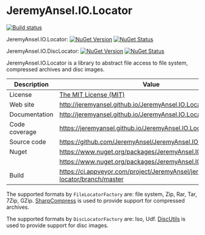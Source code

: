 # JeremyAnsel.IO.Locator

[![Build status](https://ci.appveyor.com/api/projects/status/k287tlr4vk3bs5c5/branch/master?svg=true)](https://ci.appveyor.com/project/JeremyAnsel/jeremyansel-io-locator/branch/master)

JeremyAnsel.IO.Locator:
[![NuGet Version](https://img.shields.io/nuget/v/JeremyAnsel.IO.Locator.svg)](https://www.nuget.org/packages/JeremyAnsel.IO.Locator)
[![NuGet Status](http://nugetstatus.com/JeremyAnsel.IO.Locator.png)](http://nugetstatus.com/packages/JeremyAnsel.IO.Locator)

JeremyAnsel.IO.DiscLocator:
[![NuGet Version](https://img.shields.io/nuget/v/JeremyAnsel.IO.DiscLocator.svg)](https://www.nuget.org/packages/JeremyAnsel.IO.DiscLocator)
[![NuGet Status](http://nugetstatus.com/JeremyAnsel.IO.DiscLocator.png)](http://nugetstatus.com/packages/JeremyAnsel.IO.DiscLocator)

JeremyAnsel.IO.Locator is a library to abstract file access to file system, compressed archives and disc images.

Description     | Value
----------------|----------------
License         | [The MIT License (MIT)](https://github.com/JeremyAnsel/JeremyAnsel.IO.Locator/blob/master/LICENSE.txt)
Web site        | http://jeremyansel.github.io/JeremyAnsel.IO.Locator
Documentation   | http://jeremyansel.github.io/JeremyAnsel.IO.Locator/doc/
Code coverage   | https://jeremyansel.github.io/JeremyAnsel.IO.Locator/coverage/
Source code     | https://github.com/JeremyAnsel/JeremyAnsel.IO.Locator
Nuget           | https://www.nuget.org/packages/JeremyAnsel.IO.Locator
                | https://www.nuget.org/packages/JeremyAnsel.IO.DiscLocator
Build           | https://ci.appveyor.com/project/JeremyAnsel/jeremyansel-io-locator/branch/master

The supported formats by `FileLocatorFactory` are: file system, Zip, Rar, Tar, 7Zip, GZip.
[SharpCompress](https://github.com/adamhathcock/sharpcompress) is used to provide support for compressed archives.

The supported formats by `DiscLocatorFactory` are: Iso, Udf.
[DiscUtils](https://discutils.codeplex.com/) is used to provide support for disc images.
